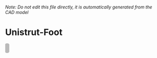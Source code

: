 ###### Note: Do not edit this file directly, it is automatically generated from the CAD model

# Unistrut-Foot

![](/project.svg)

